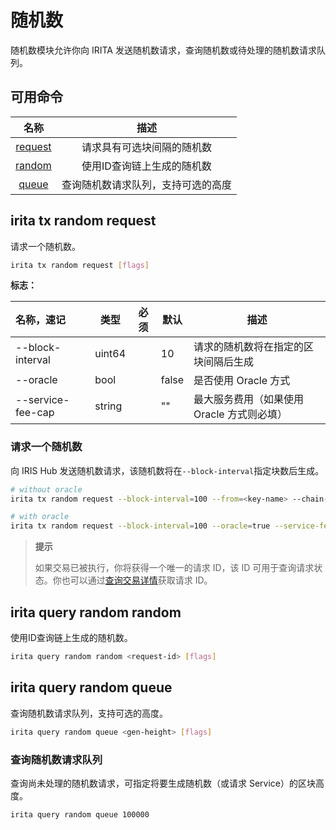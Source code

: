 <!--
order: 3
-->

# 随机数

随机数模块允许你向 IRITA 发送随机数请求，查询随机数或待处理的随机数请求队列。

## 可用命令

|                             名称                             |                描述                |
| :----------------------------------------------------------: | :--------------------------------: |
| [request](https://www.irisnet.org/docs/zh/cli-client/random.html#iris-tx-random-request) |     请求具有可选块间隔的随机数     |
| [random](https://www.irisnet.org/docs/zh/cli-client/random.html#iris-query-random-random) |     使用ID查询链上生成的随机数     |
| [queue](https://www.irisnet.org/docs/zh/cli-client/random.html#iris-query-random-queue) | 查询随机数请求队列，支持可选的高度 |

## irita tx random request

请求一个随机数。

```bash
irita tx random request [flags]
```

**标志：**

| 名称，速记        | 类型   | 必须 | 默认  | 描述                                       |
| :---------------- | ------ | ---- | ----- | ------------------------------------------ |
| --block-interval  | uint64 |      | 10    | 请求的随机数将在指定的区块间隔后生成       |
| --oracle          | bool   |      | false | 是否使用 Oracle 方式                       |
| --service-fee-cap | string |      | ""    | 最大服务费用（如果使用 Oracle 方式则必填） |

### 请求一个随机数

向 IRIS Hub 发送随机数请求，该随机数将在`--block-interval`指定块数后生成。

```bash
# without oracle
irita tx random request --block-interval=100 --from=<key-name> --chain-id=irita --fees=0.3point

# with oracle
irita tx random request --block-interval=100 --oracle=true --service-fee-cap=1point --from=<key-name> --chain-id=irita --fees=0.3point
```

> **提示** 
>
> 如果交易已被执行，你将获得一个唯一的请求 ID，该 ID 可用于查询请求状态。你也可以通过[查询交易详情](/offchain_facilities/explorer.html)获取请求 ID。

##  irita query random random

使用ID查询链上生成的随机数。

```bash
irita query random random <request-id> [flags]
```

## irita query random queue

查询随机数请求队列，支持可选的高度。

```bash
irita query random queue <gen-height> [flags]
```

### 查询随机数请求队列

查询尚未处理的随机数请求，可指定将要生成随机数（或请求 Service）的区块高度。

```bash
irita query random queue 100000
```